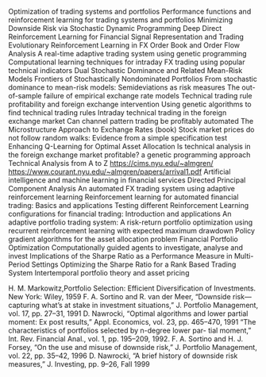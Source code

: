Optimization of trading systems and portfolios
Performance functions and reinforcement learning for trading systems and portfolios
Minimizing Downside Risk via Stochastic Dynamic Programming
Deep Direct Reinforcement Learning for Financial Signal Representation and Trading
Evolutionary Reinforcement Learning in FX Order Book and Order Flow Analysis
A real-time adaptive trading system using genetic programming
Computational learning techniques for intraday FX trading using popular technical indicators
Dual Stochastic Dominance and Related Mean-Risk Models
Frontiers of Stochastically Nondominated Portfolios
From stochastic dominance to mean-risk models: Semideviations as risk measures
The out-of-sample failure of empirical exchange rate models
Technical trading rule profitability and foreign exchange intervention
Using genetic algorithms to find technical trading rules
Intraday technical trading in the foreign exchange market
Can channel pattern trading be profitably automated
The Microstructure Approach to Exchange Rates (book)
Stock market prices do not follow random walks: Evidence from a simple specification test
Enhancing Q-Learning for Optimal Asset Allocation
Is technical analysis in the foreign exchange market profitable? a genetic programming approach
Technical Analysis from A to Z
https://cims.nyu.edu/~almgren/
https://www.courant.nyu.edu/~almgren/papers/arrival1.pdf
Artificial intelligence and machine learning in financial services
Directed Principal Component Analysis
An automated FX trading system using adaptive reinforcement learning
Reinforcement learning for automated financial trading: Basics and applications
Testing different Reinforcement Learning configurations for financial trading: Introduction and applications
An adaptive portfolio trading system: A risk-return portfolio optimization using recurrent reinforcement learning with expected maximum drawdown
Policy gradient algorithms for the asset allocation problem
Financial Portfolio Optimization Computationally guided agents to investigate, analyse and invest
Implications of the Sharpe Ratio as a Performance Measure in Multi-Period Settings
Optimizing the Sharpe Ratio for a Rank Based Trading System
Intertemporal portfolio theory and asset pricing

H. M. Markowitz,Portfolio Selection: Efficient Diversification of Investments. New York: Wiley, 1959
F. A. Sortino and R. van der Meer, “Downside risk—capturing what’s at stake in investment situations,” J. Portfolio Management, vol. 17, pp. 27–31, 1991
D. Nawrocki, “Optimal algorithms and lower partial moment: Ex post results,” Appl. Economics, vol. 23, pp. 465–470, 1991
“The characteristics of portfolios selected by n-degree lower par- tial moment,” Int. Rev. Financial Anal., vol. 1, pp. 195–209, 1992.
F. A. Sortino and H. J. Forsey, “On the use and misuse of downside risk,” J. Portfolio Management, vol. 22, pp. 35–42, 1996
D. Nawrocki, “A brief history of downside risk measures,” J. Investing, pp. 9–26, Fall 1999